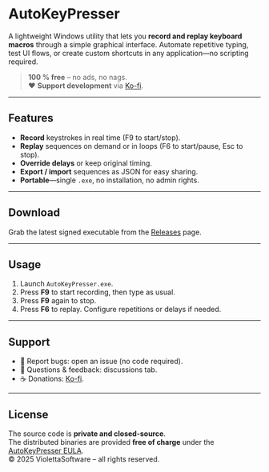 # AutoKeyPresser

A lightweight Windows utility that lets you **record and replay keyboard macros** through a simple graphical interface. Automate repetitive typing, test UI flows, or create custom shortcuts in any application—no scripting required.

> **100 % free** – no ads, no nags.  
> ❤️ **Support development** via [Ko-fi](https://ko-fi.com/shadow170022).

---

## Features
- **Record** keystrokes in real time (F9 to start/stop).  
- **Replay** sequences on demand or in loops (F6 to start/pause, Esc to stop).  
- **Override delays** or keep original timing.  
- **Export / import** sequences as JSON for easy sharing.  
- **Portable**—single `.exe`, no installation, no admin rights.

---

## Download
Grab the latest signed executable from the [Releases](https://github.com/Shadow170022/AutoKeyPresser/releases) page.

---

## Usage
1. Launch `AutoKeyPresser.exe`.  
2. Press **F9** to start recording, then type as usual.  
3. Press **F9** again to stop.  
4. Press **F6** to replay. Configure repetitions or delays if needed.

---

## Support
- 🐞 Report bugs: open an issue (no code required).  
- 💬 Questions & feedback: discussions tab.  
- ☕ Donations: [Ko-fi](https://ko-fi.com/shadow170022).

---

## License
The source code is **private and closed-source**.  
The distributed binaries are provided **free of charge** under the [AutoKeyPresser EULA](EULA.txt).  
© 2025 ViolettaSoftware – all rights reserved.
